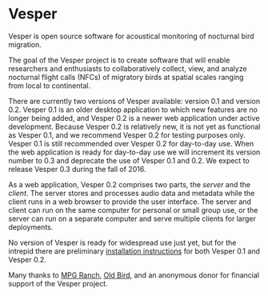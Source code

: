 Vesper
======

Vesper is open source software for acoustical monitoring of nocturnal bird migration.

The goal of the Vesper project is to create software that will enable researchers and enthusiasts to collaboratively collect, view, and analyze nocturnal flight calls (NFCs) of migratory birds at spatial scales ranging from local to continental.

There are currently two versions of Vesper available: version 0.1 and version 0.2. Vesper 0.1 is an older desktop application to which new features are no longer being added, and Vesper 0.2 is a newer web application under active development. Because Vesper 0.2 is relatively new, it is not yet as functional as Vesper 0.1, and we recommend Vesper 0.2 for testing purposes only. Vesper 0.1 is still recommended over Vesper 0.2 for day-to-day use. When the web application is ready for day-to-day use we will increment its version number to 0.3 and deprecate the use of Vesper 0.1 and 0.2. We expect to release Vesper 0.3 during the fall of 2016.

As a web application, Vesper 0.2 comprises two parts, the *server* and the *client*. The server stores and processes audio data and metadata while the client runs in a web browser to provide the user interface. The server and client can run on the same computer for personal or small group use, or the server can run on a separate computer and serve multiple clients for larger deployments.

No version of Vesper is ready for widespread use just yet, but for the intrepid there are preliminary [installation instructions](https://github.com/HaroldMills/Vesper/wiki/Installing-and-Updating-Vesper) for both Vesper 0.1 and Vesper 0.2.

Many thanks to [MPG Ranch](http://mpgranch.com), [Old Bird](http://oldbird.org), and an anonymous donor for financial support of the Vesper project.
